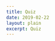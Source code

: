 ```yaml
---
title: Quiz
date: 2019-02-22
layout: plain
excerpt: Quiz
---
```


<Quiz v-bind:quizObj="{questions: [ { 
      text: 'Who is the Batman',
      responses: [
           {
              text: 'Laughing Bat'
           },
           {
              text: 'Bruce Wayne',
              correct: true
           },
           {
              text: 'Dick Grayson'
           },
           {
              text: 'None of the above'
           }
        ]
    }, {
      text: 'this quiz is fun',
      responses: [
        {
          text: 'Bruce Wayne',
          correct: true
        },
      ]
    } ]}"/>

<script>
import Quiz from '../../components/Quiz.vue'

export default {
  components: {
    Quiz
  }
}
</script>
